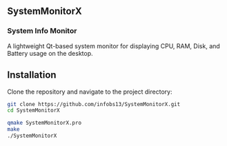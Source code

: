 ## SystemMonitorX  

### System Info Monitor  

A lightweight Qt-based system monitor for displaying CPU, RAM, Disk, and Battery usage on the desktop.  

## Installation  

Clone the repository and navigate to the project directory:  

```sh
git clone https://github.com/infobs13/SystemMonitorX.git  
cd SystemMonitorX  

qmake SystemMonitorX.pro  
make  
./SystemMonitorX  

